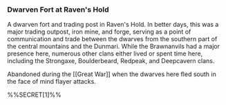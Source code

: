 ### Dwarven Fort at Raven's Hold

A dwarven fort and trading post in Raven's Hold. In better days, this was a major trading outpost, iron mine, and forge, serving as a point of communication and trade between the dwarves from the southern part of the central mountains and the Dunmari. While the Brawnanvils had a major presence here, numerous other clans either lived or spent time here, including the Strongaxe, Boulderbeard, Redpeak, and Deepcavern clans.

Abandoned during the [[Great War]] when the dwarves here fled south in the face of mind flayer attacks. 

%%SECRET[1]%%




